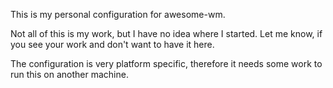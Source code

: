 This is my personal configuration for awesome-wm.

Not all of this is my work, but I have no idea where I started. Let me know, if you see your work and don't want to have it here.

The configuration is very platform specific, therefore it needs some work to run this on another machine.
